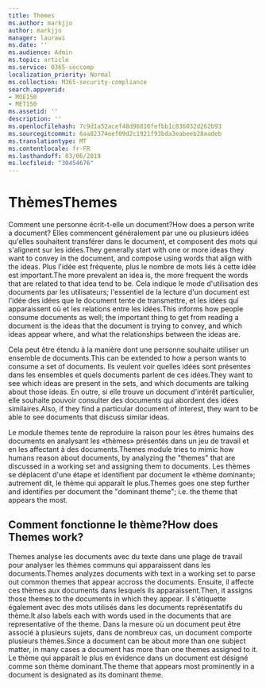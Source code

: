 ```yaml
---
title: Thèmes
ms.author: markjjo
author: markjjo
manager: laurawi
ms.date: ''
ms.audience: Admin
ms.topic: article
ms.service: O365-seccomp
localization_priority: Normal
ms.collection: M365-security-compliance
search.appverid:
- MOE150
- MET150
ms.assetid: ''
description: ''
ms.openlocfilehash: 7c9d1a52acef48d96816fefbb1c836032d262b93
ms.sourcegitcommit: 6aa82374eef09d2c1921f93bda3eabeeb28aadeb
ms.translationtype: MT
ms.contentlocale: fr-FR
ms.lasthandoff: 03/06/2019
ms.locfileid: "30454676"
---
```

# <a name="themes"></a><span data-ttu-id="c27b0-102">Thèmes</span><span class="sxs-lookup"><span data-stu-id="c27b0-102">Themes</span></span>
<span data-ttu-id="c27b0-103">Comment une personne écrit-t-elle un document?</span><span class="sxs-lookup"><span data-stu-id="c27b0-103">How does a person write a document?</span></span> <span data-ttu-id="c27b0-104">Elles commencent généralement par une ou plusieurs idées qu'elles souhaitent transférer dans le document, et composent des mots qui s'alignent sur les idées.</span><span class="sxs-lookup"><span data-stu-id="c27b0-104">They generally start with one or more ideas they want to convey in the document, and compose using words that align with the ideas.</span></span> <span data-ttu-id="c27b0-105">Plus l'idée est fréquente, plus le nombre de mots liés à cette idée est important.</span><span class="sxs-lookup"><span data-stu-id="c27b0-105">The more prevalent an idea is, the more frequent the words that are related to that idea tend to be.</span></span> <span data-ttu-id="c27b0-106">Cela indique le mode d'utilisation des documents par les utilisateurs; l'essentiel de la lecture d'un document est l'idée des idées que le document tente de transmettre, et les idées qui apparaissent où et les relations entre les idées.</span><span class="sxs-lookup"><span data-stu-id="c27b0-106">This informs how people consume documents as well; the important thing to get from reading a document is the ideas that the document is trying to convey, and which ideas appear where, and what the relationships between the ideas are.</span></span>

<span data-ttu-id="c27b0-107">Cela peut être étendu à la manière dont une personne souhaite utiliser un ensemble de documents.</span><span class="sxs-lookup"><span data-stu-id="c27b0-107">This can be extended to how a person wants to consume a set of documents.</span></span> <span data-ttu-id="c27b0-108">Ils veulent voir quelles idées sont présentes dans les ensembles et quels documents parlent de ces idées.</span><span class="sxs-lookup"><span data-stu-id="c27b0-108">They want to see which ideas are present in the sets, and which documents are talking about those ideas.</span></span> <span data-ttu-id="c27b0-109">En outre, si elle trouve un document d'intérêt particulier, elle souhaite pouvoir consulter des documents qui abordent des idées similaires.</span><span class="sxs-lookup"><span data-stu-id="c27b0-109">Also, if they find a particular document of interest, they want to be able to see documents that discuss similar ideas.</span></span>

<span data-ttu-id="c27b0-110">Le module themes tente de reproduire la raison pour les êtres humains des documents en analysant les «thèmes» présentés dans un jeu de travail et en les affectant à des documents.</span><span class="sxs-lookup"><span data-stu-id="c27b0-110">Themes module tries to mimic how humans reason about documents, by analyzing the "themes" that are discussed in a working set and assigning them to documents.</span></span> <span data-ttu-id="c27b0-111">Les thèmes se déplacent d'une étape et identifient par document le «thème dominant»; autrement dit, le thème qui apparaît le plus.</span><span class="sxs-lookup"><span data-stu-id="c27b0-111">Themes goes one step further and identifies per document the "dominant theme"; i.e. the theme that appears the most.</span></span>

## <a name="how-does-themes-work"></a><span data-ttu-id="c27b0-112">Comment fonctionne le thème?</span><span class="sxs-lookup"><span data-stu-id="c27b0-112">How does Themes work?</span></span>
<span data-ttu-id="c27b0-113">Themes analyse les documents avec du texte dans une plage de travail pour analyser les thèmes communs qui apparaissent dans les documents.</span><span class="sxs-lookup"><span data-stu-id="c27b0-113">Themes analyzes documents with text in a working set to parse out common themes that appear accross the documents.</span></span> <span data-ttu-id="c27b0-114">Ensuite, il affecte ces thèmes aux documents dans lesquels ils apparaissent.</span><span class="sxs-lookup"><span data-stu-id="c27b0-114">Then, it assigns those themes to the documents in which they appear.</span></span> <span data-ttu-id="c27b0-115">Il s'étiquette également avec des mots utilisés dans les documents représentatifs du thème.</span><span class="sxs-lookup"><span data-stu-id="c27b0-115">It also labels each with words used in the documents that are representative of the theme.</span></span> <span data-ttu-id="c27b0-116">Dans la mesure où un document peut être associé à plusieurs sujets, dans de nombreux cas, un document comporte plusieurs thèmes.</span><span class="sxs-lookup"><span data-stu-id="c27b0-116">Since a document can be about more than one subject matter, in many cases a document has more than one themes assigned to it.</span></span> <span data-ttu-id="c27b0-117">Le thème qui apparaît le plus en évidence dans un document est désigné comme son thème dominant.</span><span class="sxs-lookup"><span data-stu-id="c27b0-117">The theme that appears most prominently in a document is designated as its dominant theme.</span></span>